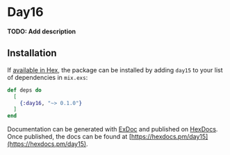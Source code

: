 # Day16

**TODO: Add description**

## Installation

If [available in Hex](https://hex.pm/docs/publish), the package can be installed
by adding `day15` to your list of dependencies in `mix.exs`:

```elixir
def deps do
  [
    {:day16, "~> 0.1.0"}
  ]
end
```

Documentation can be generated with [ExDoc](https://github.com/elixir-lang/ex_doc)
and published on [HexDocs](https://hexdocs.pm). Once published, the docs can
be found at [https://hexdocs.pm/day15](https://hexdocs.pm/day15).


